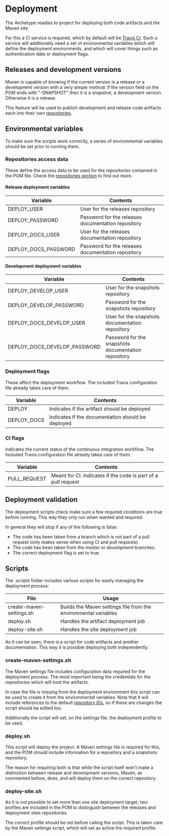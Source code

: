 # Deployment

The Archetype readies to project for deploying both code artifacts and the Maven site.

For this a CI service is required, which by default will be [Travis CI][travis-section]. Such a service will additionally need a set of environmental variables which will define the deployment environments, and which will cover things such as authentication data or deployment flags.

## Releases and development versions

Maven is capable of knowing if the current version is a release or a development version with a very simple method: if the version field on the POM ends with "-SNAPSHOT" then it is a snapshot, a development version. Otherwise it is a release.

This feature will be used to publish development and release code artifacts each into their own [repositories][repositories].

## Environmental variables

To make sure the scripts work correctly, a series of environmental variables should be set prior to running them.

### Repositories access data

These define the access data to be used for the repositories contained in the POM file. Check the [repositories section][repositories] to find out more.

#### Release deployment variables

|Variable|Contents|
|---|---|
|DEPLOY\_USER|User for the releases repository|
|DEPLOY\_PASSWORD|Password for the releases documentation repository|
|DEPLOY\_DOCS\_USER|User for the releases documentation repository|
|DEPLOY\_DOCS\_PASSWORD|Password for the releases documentation repository|

#### Development deployment variables

|Variable|Contents|
|---|---|
|DEPLOY\_DEVELOP\_USER|User for the snapshots repository|
|DEPLOY\_DEVELOP\_PASSWORD|Password for the snapshots repository|
|DEPLOY\_DOCS\_DEVELOP\_USER|User for the snapshots documentation repository|
|DEPLOY\_DOCS\_DEVELOP\_PASSWORD|Password for the snapshots documentation repository|

### Deployment flags

These affect the deployment workflow. The included Travis configuration file already takes care of them.

|Variable|Contents|
|---|---|
|DEPLOY|Indicates if the artifact should be deployed|
|DEPLOY\_DOCS|Indicates if the documentation should be deployed|

### CI flags

Indicates the current status of the continuous integration workflow. The included Travis configuration file already takes care of them.

|Variable|Contents|
|---|---|
|PULL_REQUEST|Meant for CI. Indicates if the code is part of a pull request|

## Deployment validation

The deployment scripts check make sure a few required conditions are true before running. This way they only run when wanted and required.

In general they will stop if any of the following is false:

- The code has been taken from a branch which is not part of a pull request (only makes sense when using CI and pull requests).
- The code has been taken from the *master* or *development* branches.
- The correct deployment flag is set to true.

## Scripts

The *.scripts* folder includes various scripts for easily managing the deployment process:

|File|Usage|
|---|---|
|create-maven-settings.sh|Builds the Maven settings file from the environmental variables|
|deploy.sh|Handles the artifact deployment job|
|deploy-site.sh|Handles the site deployment job|

As it can be seen, there is a script for code artifacts and another documentation. This way it is possible deploying both independently.

### create-maven-settings.sh

The Maven settings file includes configuration data required for the deployment process. The most important being the credentials for the repositories which will host the artifacts.

In case the file is missing from the deployment environment this script can be used to create it from the environmental variables. Note that it will include references to the default [repository IDs][repository-ids], so if these are changes the script should be edited too.

Additionally the script will set, on the settings file, the deployment profile to be used.

### deploy.sh

This script will deploy the project. A Maven settings file is required for this, and the POM should include information for a repository and a snapshots repository.

The reason for requiring both is that while the script itself won't make a distinction between release and development versions, Maven, as commented before, does, and will deploy them on the correct repository.

### deploy-site.sh

As it is not possible to set more than one site deployment target, two profiles are included in the POM to distinguish between the releases and deployment sites repositories.

The correct profile should be set before calling the script. This is taken care by the Maven settings script, which will set as active the required profile.

[repositories]: ./repositories.html

[repositories]: ./repositories.html
[repository-ids]: ./repositories.html#artifactrepositoriesids

[travis-section]: ./travis.html
